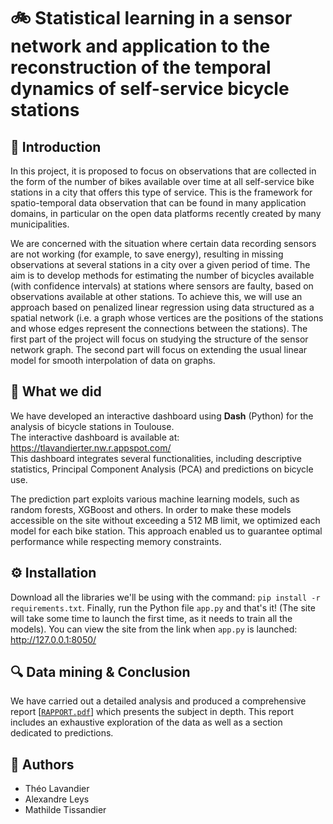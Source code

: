 # 🚲 Statistical learning in a sensor network and application to the reconstruction of the temporal dynamics of self-service bicycle stations

## 🌟 Introduction

In this project, it is proposed to focus on observations that are collected in the form of the number of bikes available over time at all self-service bike stations in a city that offers this type of service. This is the framework for spatio-temporal data observation that can be found in many application domains, in particular on the open data platforms recently created by many municipalities.

We are concerned with the situation where certain data recording sensors are not working (for example, to save energy), resulting in missing observations at several stations in a city over a given period of time. The aim is to develop methods for estimating the number of bicycles available (with confidence intervals) at stations where sensors are faulty, based on observations available at other stations. To achieve this, we will use an approach based on penalized linear regression using data structured as a spatial network (i.e. a graph whose vertices are the positions of the stations and whose edges represent the connections between the stations). The first part of the project will focus on studying the structure of the sensor network graph. The second part will focus on extending the usual linear model for smooth interpolation of data on graphs.

## 📙 What we did

We have developed an interactive dashboard using **Dash** (Python) for the analysis of bicycle stations in Toulouse.  
The interactive dashboard is available at: https://tlavandierter.nw.r.appspot.com/  
This dashboard integrates several functionalities, including descriptive statistics, Principal Component Analysis (PCA) and predictions on bicycle use.

The prediction part exploits various machine learning models, such as random forests, XGBoost and others. In order to make these models accessible on the site without exceeding a 512 MB limit, we optimized each model for each bike station. This approach enabled us to guarantee optimal performance while respecting memory constraints.

## ⚙️ Installation

Download all the libraries we'll be using with the command: `pip install -r requirements.txt`.
Finally, run the Python file `app.py` and that's it! (The site will take some time to launch the first time, as it needs to train all the models).
You can view the site from the link when `app.py` is launched: http://127.0.0.1:8050/

## 🔍 Data mining & Conclusion

We have carried out a detailed analysis and produced a comprehensive report [[`RAPPORT.pdf`](https://github.com/Myuketsu/TER/blob/main/RAPPORT.pdf)] which presents the subject in depth. This report includes an exhaustive exploration of the data as well as a section dedicated to predictions.

## 👥 Authors
- Théo Lavandier
- Alexandre Leys
- Mathilde Tissandier